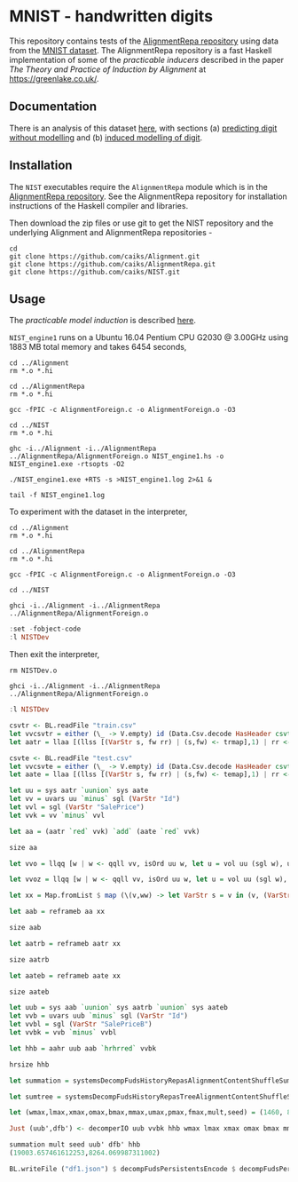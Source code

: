 # MNIST - handwritten digits

This repository contains tests of the [AlignmentRepa repository](https://github.com/caiks/AlignmentRepa) using data from the [MNIST dataset](http://yann.lecun.com/exdb/mnist/). The AlignmentRepa repository is a fast Haskell implementation of some of the *practicable inducers* described in the paper *The Theory and Practice of Induction by Alignment* at https://greenlake.co.uk/. 

## Documentation

There is an analysis of this dataset [here](https://greenlake.co.uk/pages/dataset_NIST), with sections (a) [predicting digit without modelling](https://greenlake.co.uk/pages/dataset_NIST#Predicting_digit_without_modelling) and (b) [induced modelling of digit](https://greenlake.co.uk/pages/dataset_NIST#Induced_modelling_of_digit). 

## Installation

The `NIST` executables require the `AlignmentRepa` module which is in the [AlignmentRepa repository](https://github.com/caiks/AlignmentRepa). See the AlignmentRepa repository for installation instructions of the Haskell compiler and libraries.

Then download the zip files or use git to get the NIST repository and the underlying Alignment and AlignmentRepa repositories -
```
cd
git clone https://github.com/caiks/Alignment.git
git clone https://github.com/caiks/AlignmentRepa.git
git clone https://github.com/caiks/NIST.git
```

## Usage

The *practicable model induction* is described [here](https://greenlake.co.uk/pages/dataset_NIST_model1).

`NIST_engine1` runs on a Ubuntu 16.04 Pentium CPU G2030 @ 3.00GHz using 1883 MB total memory and takes 6454 seconds,

```
cd ../Alignment
rm *.o *.hi

cd ../AlignmentRepa
rm *.o *.hi

gcc -fPIC -c AlignmentForeign.c -o AlignmentForeign.o -O3

cd ../NIST
rm *.o *.hi

ghc -i../Alignment -i../AlignmentRepa ../AlignmentRepa/AlignmentForeign.o NIST_engine1.hs -o NIST_engine1.exe -rtsopts -O2

./NIST_engine1.exe +RTS -s >NIST_engine1.log 2>&1 &

tail -f NIST_engine1.log

```

To experiment with the dataset in the interpreter,
```
cd ../Alignment
rm *.o *.hi

cd ../AlignmentRepa
rm *.o *.hi

gcc -fPIC -c AlignmentForeign.c -o AlignmentForeign.o -O3

cd ../NIST

ghci -i../Alignment -i../AlignmentRepa ../AlignmentRepa/AlignmentForeign.o
```

```hs
:set -fobject-code
:l NISTDev
```
Then exit the interpreter,
```
rm NISTDev.o

ghci -i../Alignment -i../AlignmentRepa ../AlignmentRepa/AlignmentForeign.o
```

```hs
:l NISTDev

csvtr <- BL.readFile "train.csv"
let vvcsvtr = either (\_ -> V.empty) id (Data.Csv.decode HasHeader csvtr :: Either String (V.Vector Train))
let aatr = llaa [(llss [(VarStr s, fw rr) | (s,fw) <- trmap],1) | rr <- V.toList vvcsvtr]

csvte <- BL.readFile "test.csv"
let vvcsvte = either (\_ -> V.empty) id (Data.Csv.decode HasHeader csvte :: Either String (V.Vector Test))
let aate = llaa [(llss [(VarStr s, fw rr) | (s,fw) <- temap],1) | rr <- V.toList vvcsvte]

let uu = sys aatr `uunion` sys aate
let vv = uvars uu `minus` sgl (VarStr "Id")
let vvl = sgl (VarStr "SalePrice")
let vvk = vv `minus` vvl

let aa = (aatr `red` vvk) `add` (aate `red` vvk)

size aa

let vvo = llqq [w | w <- qqll vv, isOrd uu w, let u = vol uu (sgl w), u > 16]

let vvoz = llqq [w | w <- qqll vv, isOrd uu w, let u = vol uu (sgl w), u > 16, let rr = unit (sgl (llss [(w, ValInt 0)])), let bb = aatr `red` sgl w `mul` rr, size bb > 100]

let xx = Map.fromList $ map (\(v,ww) -> let VarStr s = v in (v, (VarStr (s ++ "B"), ww))) $ [(v, bucket 20 aa v) | v <- qqll (vvo `minus` vvoz)] ++ [(VarStr "SalePrice", bucket 20 aatr (VarStr "SalePrice"))] ++ [(v, bucket 20 aa' v) | v <- qqll vvoz, let rr = unit (sgl (llss [(v, ValInt 0)])), let bb = aa `red` sgl v `mul` rr, let aa' = trim (aa `red` sgl v `sub` bb)]

let aab = reframeb aa xx

size aab

let aatrb = reframeb aatr xx

size aatrb

let aateb = reframeb aate xx

size aateb

let uub = sys aab `uunion` sys aatrb `uunion` sys aateb
let vvb = uvars uub `minus` sgl (VarStr "Id")
let vvbl = sgl (VarStr "SalePriceB")
let vvbk = vvb `minus` vvbl

let hhb = aahr uub aab `hrhrred` vvbk

hrsize hhb

let summation = systemsDecompFudsHistoryRepasAlignmentContentShuffleSummation_u

let sumtree = systemsDecompFudsHistoryRepasTreeAlignmentContentShuffleSummation_u

let (wmax,lmax,xmax,omax,bmax,mmax,umax,pmax,fmax,mult,seed) = (1460, 8, 1460, 10, (10*3), 4, 1460, 1, 10, 3, 5)

Just (uub',dfb') <- decomperIO uub vvbk hhb wmax lmax xmax omax bmax mmax umax pmax fmax mult seed

summation mult seed uub' dfb' hhb
(19003.657461612253,8264.069987311002)

BL.writeFile ("df1.json") $ decompFudsPersistentsEncode $ decompFudsPersistent dfb'

```

